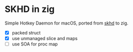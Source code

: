# SKHD in zig

Simple Hotkey Daemon for macOS, ported from [skhd](https://github.com/koekeishiya/skhd) to zig.

- [x] packed struct
- [x] use unmanaged slice and maps
- [ ] use SOA for proc map
